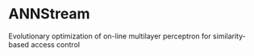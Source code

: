 # ANNStream
Evolutionary optimization of on-line multilayer perceptron for similarity-based access control
